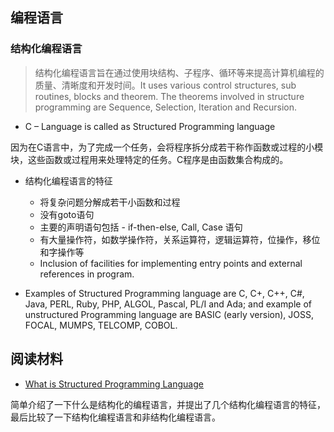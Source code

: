 
## 编程语言

### 结构化编程语言

> 结构化编程语言旨在通过使用块结构、子程序、循环等来提高计算机编程的质量、清晰度和开发时间。It uses various control structures, sub routines, blocks and theorem. The theorems involved in structure programming are Sequence, Selection, Iteration and Recursion. 

-  C – Language is called as Structured Programming language

因为在C语言中，为了完成一个任务，会将程序拆分成若干称作函数或过程的小模块，这些函数或过程用来处理特定的任务。C程序是由函数集合构成的。

- 结构化编程语言的特征
  * 将复杂问题分解成若干小函数和过程
  * 没有goto语句
  * 主要的声明语句包括 - if-then-else, Call, Case 语句
  * 有大量操作符，如数学操作符，关系运算符，逻辑运算符，位操作，移位和字操作等
  * Inclusion of facilities for implementing entry points and external references in program.

- Examples of Structured Programming language are C, C+, C++, C#, Java, PERL, Ruby, PHP, ALGOL, Pascal, PL/I and Ada; and example of unstructured Programming language are BASIC (early version), JOSS, FOCAL, MUMPS, TELCOMP, COBOL.


## 阅读材料

- [What is Structured Programming Language](https://www.computergk.com/what-is-structured-programming-language/)

简单介绍了一下什么是结构化的编程语言，并提出了几个结构化编程语言的特征，最后比较了一下结构化编程语言和非结构化编程语言。

